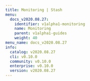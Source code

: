 ```yaml
---
title: Monitoring | Stash
menu:
  docs_v2020.08.27:
    identifier: v1alpha1-monitoring
    name: Monitoring
    parent: v1alpha1-guides
    weight: 40
menu_name: docs_v2020.08.27
info:
  catalog: v2020.08.27
  cli: v0.10.0
  community: v0.10.0
  enterprise: v0.10.0
  version: v2020.08.27
---
```


